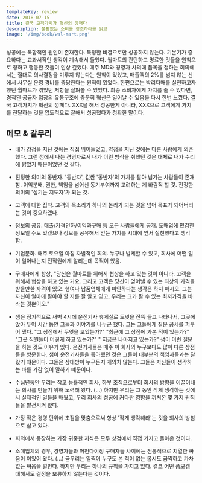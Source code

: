 ```yaml
---
templateKey: review
date: 2018-07-15
title: 결국 고객가치가 혁신의 깡패다
description: 불황없는 소비를 창조하라를 읽고 
image: '/img/book/wal-mart.png'
---
```


성공에는 복합적인 원인이 존재한다. 특정한 비결으로만 성공하지 않는다. 기본기가 중요하다는 교과서적인 생각이 계속해서 들었다. 월마트의 간단하고 명료한 것들을 원칙으로 정하고 행동한 것들이 인상 깊었다. 매주 MD와 경영자 사의에 품목을 정하는 회의에서는 절대로 의사결정을 미루지 않는다는 원칙이 있었고, 매출액의 2%를 넘지 않는 선에서 사무실 운영 경비를 충당한다는 원칙이 있었다. 한편으로는 박리다매를 실천하고자 했던 월마트가 겪었던 저항을 살펴볼 수 있었다. 최종 소비자에게 가치를 줄 수 있다면, 경직된 공급자 입장의 유통구조에 충분히 혁신은 일어날 수 있음을 다시 한번 느꼈다. 결국 고객가치가 혁신의 깡패다. XXX을 해서 성공한게 아니라, XXX으로 고객에게 가치를 전달하는 것을 압도적으로 잘해서 성공했다가 정확한 말이다.


## 메모 & 갈무리


- 내가 강점을 지닌 것에는 직접 뛰어들었고, 약점을 지닌 것에는 다른 사람에게 의존했다. 그런 점에서 나는 경영자로서 내가 이런 방식을 취했던 것은 대체로 내가 수리에 밝았기 때문이었던 것 같다.

- 진정한 의미의 동반자. '동반자', 값싼 '동반자'의 가치를 팔아 넘기는 사람들이 존재함. 이익분배, 권한, 책임을 넘어선 동기부여까지 고려하는 게 바람직 할 것. 진정한 의미의 '섬기는 지도자'가 되는 것.

- 고객에 대한 집착. 고객의 목소리가 하나의 논리가 되는 것을 넘어 목표가 되어버리는 것이 중요하겠다.

- 정보의 공유. 매출/가격인하/이익과구매 등 모든 사람들에게 공개. 도매업에 민감한 정보일 수도 있겠으나 정보를 공유해서 얻는 가치를 시대에 앞서 실천했다고 생각함.

- 기업문화. 매주 토요일 아침 자발적인 회의. 누구나 발제할 수 있고, 회사에 어떤 일이 일어나는지 전직원에게 알리는데 목적이 있음.

- 구매자에게 항상, "당신은 월마트를 위해서 협상을 하고 있는 것이 아니라. 고객을 위해서 협상을 하고 있는 거요. 그리고 고객은 당신이 얻어낼 수 있는 최상의 가격을 받을만한 자격이 있오. 행여나 납품업체에게 미안하다는 생각은 하지 마시오. 그는 자신이 얼마에 팔아야 할 지를 잘 알고 있고, 우리는 그가 팔 수 있는 최저가격을 바라는 것뿐이오."

- 샘은 정기적으로 새벽 4시에 운전기사 휴게실로 도넛을 잔뜩 들고 나타나서, 그곳에 앉아 두어 시간 동안 그들과 이야기를 나누곤 했다. 그는 그들에게 질문 공세를 퍼부어 댔다. "그 상점에서 무엇을 보았는가?" "최근에 그 상점에 가본 적이 있는가?" "그곳 직원들이 어떻게 하고 있는가?" " 지금은 나아지고 있는가?" 샘이 이런 질문을 하는 것도 이유가 있다. 운전기사들은 매주 이 회사의 누구보다도 많이 다른 상점들을 방문한다. 샘이 운전기사들을 좋아헀던 것은 그들이 대부분의 책임자들과는 달랐기 떄문이다. 그들은 상대방이 누구든지 개의치 않는다. 그들은 자신들이 생각하는 바를 가감 없이 말하기 떄문이다.

- 수십년동안 우리는 작고 능률적인 회사, 하부 조직으로부터 회사의 방향을 이끌어내는 회사를 만들기 위해 노력해 왔다. (...) 하지만 우리는 그 동안 작게 생각하는 것에서 실제적인 일들을 배웠고, 우리 회사의 성공에 커다란 영향을 끼쳐온 몇 가지 원칙들을 발전시켜 왔다.

- 가장 작은 경영 단위에 초점을 맞춤으로써 항상 '작게 생각해라'는 것을 회사의 방침으로 삼고 있다.

- 회의에서 등장하는 가장 귀중한 지식은 모두 상점에서 직접 가지고 돌아온 것이다.

- 소매업체의 경우, 경영자들과 머천다이징 구매자들 사이에는 전통적으로 치열한 싸움이 이있어 왔다. (...) 금우리는 일찍이 누구도 본 적이 없는 몹시도 끔찍하고 가차 없는 싸움을 벌인다. 하지만 우리는 하나의 규칙을 가지고 있다. 결코 어떤 품모겡 대해서도 결정을 보류하지 않는다는 것이다.

